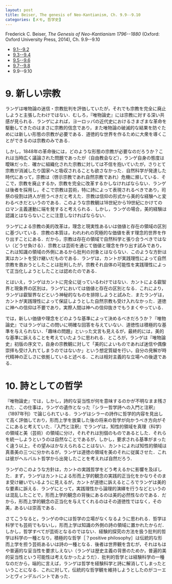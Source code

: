 ```yaml
---
layout: post
title: Beiser, The genesis of Neo-Kantianism, Ch. 9.9--9.10
categories: [メモ, 哲学史]
---
```


Frederick C. Beiser, _The Genesis of Neo-Kantianism 1796--1880_ (Oxford: Oxford University Press, 2014), Ch. 9.9--9.10

* [9.1--9.2](http://hinaba.org/mikro-und-makro/2017/02/02/01.html)
* [9.3--9.4](http://hinaba.org/mikro-und-makro/2017/02/03/01.html)
* [9.5--9.6](http://hinaba.org/mikro-und-makro/2017/02/09/01.html)
* [9.7--9.8](http://hinaba.org/mikro-und-makro/2017/02/14/01.html)
* 9.9--9.10

# 9. 新しい宗教

ランゲは唯物論の迷信・宗教批判を評価していたが，それでも宗教を完全に廃止しようと主張したわけではない．むしろ，『唯物論史』には宗教に対する深い共感が見られる．ランゲによれば，ヨーロッパの近代史におけるさまざまな革命を駆動してきたのはまさに宗教的信念であり，また唯物論の破滅的な結果を防ぐためには新しい形態の宗教が必要である．道徳的な世界を作るために大衆を導くことができるのは宗教のみである．

しかし，1848年の革命後には，どのような形態の宗教が必要なのだろうか？これは当時広く議論された問題であったが（自由教会など），ランゲ自身の態度は曖昧だった．確かに組織化された宗教に対しては不信を抱いていたが，さりとて宗教が消滅したり国家へと吸収されることも欲さなかった．自然科学が発達した時代にあって，宗教は（啓示宗教であれ自然宗教であれ）危機に瀕している．そこで，宗教を廃止するか，宗教を完全に改革するかしなければならない．ランゲは後者を採用し，そこで宗教は芸術，特に詩によって表現されるべきであり，司祭の役割は詩人が担うべきだと考えた．宗教は信仰の形式から美的な経験へと変わるべきだというのである．このような宗教観は18世紀から19世紀にかけてのロマン主義運動に端を発すると考えられる．しかし，ランゲの場合，美的経験は認識とはならないことに注意しなければならない．

ランゲによる宗教の美的改革は，理念と現実性あるいは価値と存在の領域の区別に基づいている．宗教の本質は，われわれの究極的な価値を表す理念的世界を作り出すことにある．だから，宗教は存在の領域で自然科学と張り合うべきではない（どうせ負ける）．宗教とは芸術を通じて価値と理念を作り出す試みであり，これは知識の領域の外側にあるから批判の対象とはならない．このような方針は実はカントを受け継いだものである．ランゲは，カントが実践理性によって自然宗教を救おうとしたことは批判したが，宗教それ自体の可能性を実践理性によって正当化しようとしたことは認めたのである．

とはいえ，ランゲはカントに完全に従っているわけではない．カントによる叡智界と現象界の区別は，ランゲにおいては価値と存在の区別となる．これにより，ランゲは叡智界などという神秘的なものを排除しようと試みた．またランゲは，カントが実践理性によって保証しようとした自然宗教も受け入れなかった．道徳に神への信仰は不要であり，実際人間は神への信仰抜きでもうまくやっている．

では，新しい価値や理念をどのような基準によって決めるべきだろうか？『唯物論史』ではランゲはこの問いに明確な回答を与えていない．道徳性は積極的な基準を与えられない．「趣味の問題」といった文言も見えるが，最終的には，美的な基準に訴えることを考えていたように思われる．ところが，ランゲは『唯物論史』初版の序文で，自身の宗教観に対して「美的によいものであれば迷信や偶像崇拝も受け入れてしまうのではないか」という想定質疑を行い，自分の見解が時代精神の正しさに依拠していると述べる．これは相対主義的な立場への後退である．


# 10. 詩としての哲学

『唯物論史』では，しかし，詩的な妥当性が何を意味するのかが不明なまま残された．この仕事は，ランゲの遺作となった『シラー哲学詩への入門と注釈』（1897年刊）で論じられている．ランゲはシラーの詩作に哲学的内容を見出して高く評価しており，形而上学を放棄した後の将来の哲学が向かうべき方向がそこにあると考えていた．『入門と注釈』でランゲは，知性的領域を真理（科学）の領域と美（芸術）の領域に分け，それぞれは別個のものであるとした．それらを統一しようというのは自然なことであるが，しかし，要求される基準がまったく違う以上，その望みはかなえられることはない．カントによれば知性的領域は真善美の三つに分かれるが，ランゲは道徳の領域を美のそれに従属させた．これは彼がヘルバルト哲学から出発したことを考えれば自然だろう．

ランゲのこのような方針は，カントの実践哲学をどう考えるかに影響を及ぼした．まず，ランゲはカントによる形而上学的観念の実践的正当化をかなりそのまま受け継いでいるように見えるが，カントが道徳に訴えるところでランゲは美的な要素に訴える．ランゲにとって，実践理性から論理的演繹を行うなどというのは混乱したことで，形而上学的観念の背後にあるのは美的必然性なのである．だから，形而上学的観念の正当化を与えてくれるのはその道徳性ではなく，その美，あるいは崇高である．

さてこうなると，ランゲの中には哲学の立場がなくなるように思われる．哲学は科学でも芸術でもないし，形而上学は知識の外側の詩の領域に置かれたからだ．しかし，哲学すべてが芸術となるのではない．経験的探究の方法を扱う批判的哲学は科学の一種となり，積極的な哲学［？positive philosophy］は伝統的な形而上学を担う芸術あるいは詩の一種となる．後者は世界観を含むが，それはもはや普遍的な妥当性を要求しえない（ランゲは歴史主義の背景のためか，普遍的美的妥当性という可能性は考えなかったようだ）．批判的哲学とは経験科学の一種なのだから，端的に言えば，ランゲは哲学を経験科学と詩に解消してしまったということになる．これに対して，伝統的な哲学観を維持しようとしたのがコーエンとヴィンデルバントであった．
